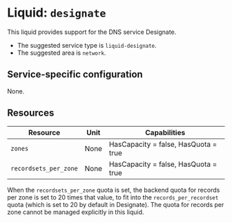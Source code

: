 <!--
SPDX-FileCopyrightText: 2025 SAP SE or an SAP affiliate company

SPDX-License-Identifier: Apache-2.0
-->

# Liquid: `designate`

This liquid provides support for the DNS service Designate.

- The suggested service type is `liquid-designate`.
- The suggested area is `network`.

## Service-specific configuration

None.

## Resources

| Resource               | Unit | Capabilities                         |
| ---------------------- | ---- | ------------------------------------ |
| `zones`                | None | HasCapacity = false, HasQuota = true |
| `recordsets_per_zone`  | None | HasCapacity = false, HasQuota = true |

When the `recordsets_per_zone` quota is set, the backend quota for records per zone is set to 20 times that value, to
fit into the `records_per_recordset` quota (which is set to 20 by default in Designate). The quota for records per zone
cannot be managed explicitly in this liquid.
